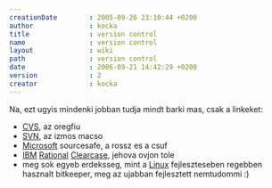 ```yaml
---
creationDate        : 2005-09-26 23:10:44 +0200 
author              : kocka 
title               : version control 
name                : version control 
layout              : wiki 
path                : version control 
date                : 2006-09-21 14:42:29 +0200 
version             : 2 
creator             : kocka 
---
```

Na, ezt ugyis mindenki jobban tudja mindt barki mas, csak a linkeket:

*   [CVS](CVS.html), az oregfiu
*   [SVN](svn.html), az izmos macso
*   [Microsoft](Microsoft.html) sourcesafe, a rossz es a csuf
*   [IBM](IBM.html) [Rational](Rational.html) [Clearcase](ClearCase.html), jehova ovjon tole
*   meg sok egyeb erdeksseg, mint a [Linux](Linux.html) fejleszteseben regebben hasznalt bitkeeper, meg az ujabban fejlesztett nemtudommi :)


